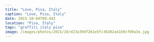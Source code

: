 ```yaml
---
title: "Love, Pisa, Italy"
caption: "Love, Pisa, Italy"
date: 2015-10-04T09:44Z
location: "Pisa, Italy"
tags: "graffiti italy pisa"
image: /images/photos/2015/10/d23a39df261e5fc36302a41b9cf09a3e.jpg
---
```

